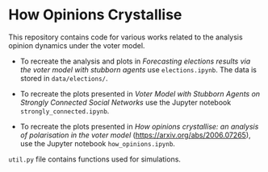 # How Opinions Crystallise

This repository contains code for various works related to the analysis opinion dynamics under the voter model.

- To recreate the analysis and plots in <i>Forecasting elections results via the voter model with stubborn agents </i> use `elections.ipynb`. The data is stored in `data/elections/`.

- To recreate the plots presented in <i>Voter Model with Stubborn Agents on Strongly Connected Social Networks</i> use the Jupyter notebook `strongly_connected.ipynb`.

- To recreate the plots presented in <i>How opinions crystallise: an analysis of polarisation in the voter model
</i> (https://arxiv.org/abs/2006.07265), use the Jupyter notebook `how_opinions.ipynb`.

`util.py` file contains functions used for simulations.
